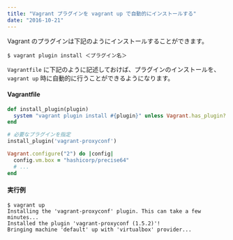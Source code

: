 ```yaml
---
title: "Vagrant プラグインを vagrant up で自動的にインストールする"
date: "2016-10-21"
---
```


Vagrant のプラグインは下記のようにインストールすることができます。

```
$ vagrant plugin install ＜プラグイン名＞
```

`Vagrantfile` に下記のように記述しておけば、プラグインのインストールを、`vagrant up` 時に自動的に行うことができるようになります。

#### Vagrantfile

```ruby
def install_plugin(plugin)
  system "vagrant plugin install #{plugin}" unless Vagrant.has_plugin? plugin
end

# 必要なプラグインを指定
install_plugin('vagrant-proxyconf')

Vagrant.configure("2") do |config|
  config.vm.box = "hashicorp/precise64"
  # ...
end
```

#### 実行例

```
$ vagrant up
Installing the 'vagrant-proxyconf' plugin. This can take a few minutes...
Installed the plugin 'vagrant-proxyconf (1.5.2)'!
Bringing machine 'default' up with 'virtualbox' provider...
```

